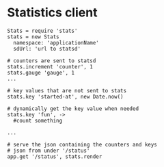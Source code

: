 # Statistics client


    Stats = require 'stats'
    stats = new Stats
      namespace: 'applicationName'
      sdUrl: 'url to statsd'

    # counters are sent to statsd
    stats.increment 'counter', 1
    stats.gauge 'gauge', 1
    ...

    # key values that are not sent to stats
    stats.key 'started-at', new Date.now()

    # dynamically get the key value when needed
    stats.key 'fun', ->
      #count something

    ...

    # serve the json containing the counters and keys
    # json from under '/status'
    app.get '/status', stats.render
